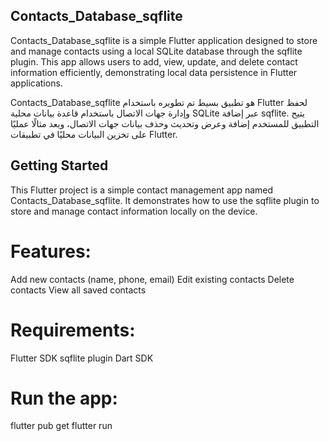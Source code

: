 ## Contacts_Database_sqflite

Contacts_Database_sqflite is a simple Flutter application designed to store and manage contacts using a local SQLite database through the sqflite plugin.
This app allows users to add, view, update, and delete contact information efficiently, demonstrating local data persistence in Flutter applications.

Contacts_Database_sqflite هو تطبيق بسيط تم تطويره باستخدام Flutter لحفظ وإدارة جهات الاتصال باستخدام قاعدة بيانات محلية SQLite عبر إضافة sqflite.
يتيح التطبيق للمستخدم إضافة وعرض وتحديث وحذف بيانات جهات الاتصال، ويعد مثالًا عمليًا على تخزين البيانات محليًا في تطبيقات Flutter.


## Getting Started
This Flutter project is a simple contact management app named Contacts_Database_sqflite.
It demonstrates how to use the sqflite plugin to store and manage contact information locally on the device.

# Features:
Add new contacts (name, phone, email)
Edit existing contacts
Delete contacts
View all saved contacts

# Requirements:
Flutter SDK
sqflite plugin
Dart SDK

# Run the app:
flutter pub get
flutter run